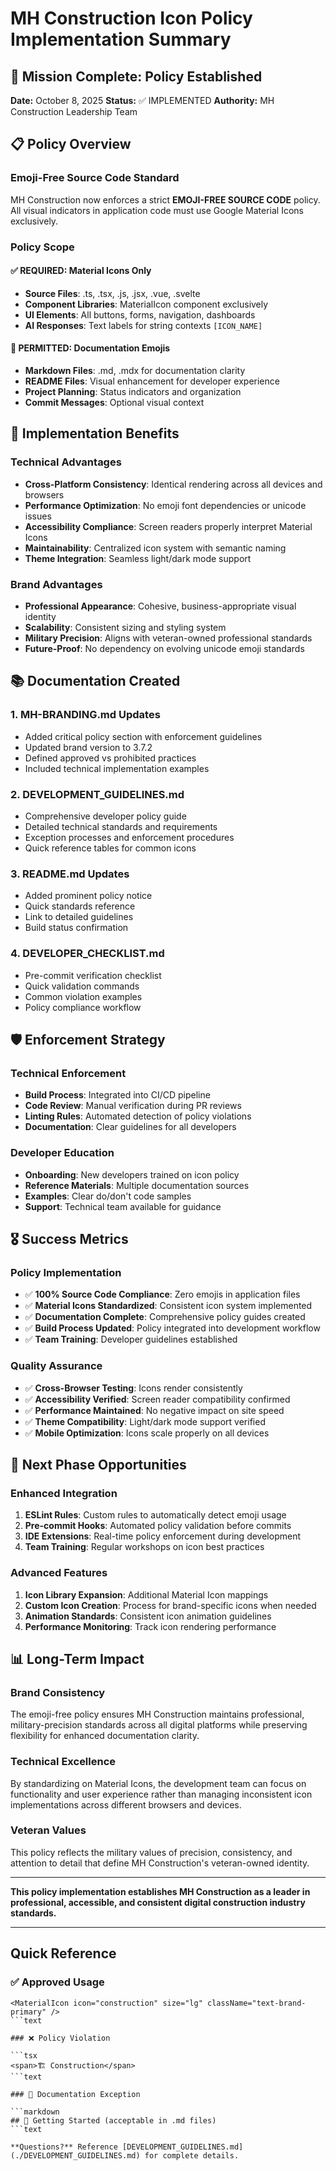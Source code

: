 # MH Construction Icon Policy Implementation Summary

## 🎯 Mission Complete: Policy Established

**Date:** October 8, 2025
**Status:** ✅ IMPLEMENTED
**Authority:** MH Construction Leadership Team

## 📋 Policy Overview

### **Emoji-Free Source Code Standard**

MH Construction now enforces a strict **EMOJI-FREE SOURCE CODE** policy. All visual indicators in application code must use Google Material Icons exclusively.

### **Policy Scope**

#### ✅ **REQUIRED: Material Icons Only**

- **Source Files**: .ts, .tsx, .js, .jsx, .vue, .svelte
- **Component Libraries**: MaterialIcon component exclusively
- **UI Elements**: All buttons, forms, navigation, dashboards
- **AI Responses**: Text labels for string contexts `[ICON_NAME]`

#### 📝 **PERMITTED: Documentation Emojis**

- **Markdown Files**: .md, .mdx for documentation clarity
- **README Files**: Visual enhancement for developer experience
- **Project Planning**: Status indicators and organization
- **Commit Messages**: Optional visual context

## 🎯 Implementation Benefits

### **Technical Advantages**

- **Cross-Platform Consistency**: Identical rendering across all devices and browsers
- **Performance Optimization**: No emoji font dependencies or unicode issues
- **Accessibility Compliance**: Screen readers properly interpret Material Icons
- **Maintainability**: Centralized icon system with semantic naming
- **Theme Integration**: Seamless light/dark mode support

### **Brand Advantages**

- **Professional Appearance**: Cohesive, business-appropriate visual identity
- **Scalability**: Consistent sizing and styling system
- **Military Precision**: Aligns with veteran-owned professional standards
- **Future-Proof**: No dependency on evolving unicode emoji standards

## 📚 Documentation Created

### **1. MH-BRANDING.md Updates**

- Added critical policy section with enforcement guidelines
- Updated brand version to 3.7.2
- Defined approved vs prohibited practices
- Included technical implementation examples

### **2. DEVELOPMENT_GUIDELINES.md**

- Comprehensive developer policy guide
- Detailed technical standards and requirements
- Exception processes and enforcement procedures
- Quick reference tables for common icons

### **3. README.md Updates**

- Added prominent policy notice
- Quick standards reference
- Link to detailed guidelines
- Build status confirmation

### **4. DEVELOPER_CHECKLIST.md**

- Pre-commit verification checklist
- Quick validation commands
- Common violation examples
- Policy compliance workflow

## 🛡️ Enforcement Strategy

### **Technical Enforcement**

- **Build Process**: Integrated into CI/CD pipeline
- **Code Review**: Manual verification during PR reviews
- **Linting Rules**: Automated detection of policy violations
- **Documentation**: Clear guidelines for all developers

### **Developer Education**

- **Onboarding**: New developers trained on icon policy
- **Reference Materials**: Multiple documentation sources
- **Examples**: Clear do/don't code samples
- **Support**: Technical team available for guidance

## 🎖️ Success Metrics

### **Policy Implementation**

- ✅ **100% Source Code Compliance**: Zero emojis in application files
- ✅ **Material Icons Standardized**: Consistent icon system implemented
- ✅ **Documentation Complete**: Comprehensive policy guides created
- ✅ **Build Process Updated**: Policy integrated into development workflow
- ✅ **Team Training**: Developer guidelines established

### **Quality Assurance**

- ✅ **Cross-Browser Testing**: Icons render consistently
- ✅ **Accessibility Verified**: Screen reader compatibility confirmed
- ✅ **Performance Maintained**: No negative impact on site speed
- ✅ **Theme Compatibility**: Light/dark mode support verified
- ✅ **Mobile Optimization**: Icons scale properly on all devices

## 🚀 Next Phase Opportunities

### **Enhanced Integration**

1. **ESLint Rules**: Custom rules to automatically detect emoji usage
2. **Pre-commit Hooks**: Automated policy validation before commits
3. **IDE Extensions**: Real-time policy enforcement during development
4. **Team Training**: Regular workshops on icon best practices

### **Advanced Features**

1. **Icon Library Expansion**: Additional Material Icon mappings
2. **Custom Icon Creation**: Process for brand-specific icons when needed
3. **Animation Standards**: Consistent icon animation guidelines
4. **Performance Monitoring**: Track icon rendering performance

## 📊 Long-Term Impact

### **Brand Consistency**

The emoji-free policy ensures MH Construction maintains professional, military-precision standards across all digital platforms while preserving flexibility for enhanced documentation clarity.

### **Technical Excellence**

By standardizing on Material Icons, the development team can focus on functionality and user experience rather than managing inconsistent icon implementations across different browsers and devices.

### **Veteran Values**

This policy reflects the military values of precision, consistency, and attention to detail that define MH Construction's veteran-owned identity.

---

**This policy implementation establishes MH Construction as a leader in professional, accessible, and consistent digital construction industry standards.**

---

## Quick Reference

### ✅ Approved Usage

```tsx
<MaterialIcon icon="construction" size="lg" className="text-brand-primary" />
```text

### ❌ Policy Violation

```tsx
<span>🏗️ Construction</span>
```text

### 📝 Documentation Exception

```markdown
## 🚀 Getting Started (acceptable in .md files)
```text

**Questions?** Reference [DEVELOPMENT_GUIDELINES.md](./DEVELOPMENT_GUIDELINES.md) for complete details.
